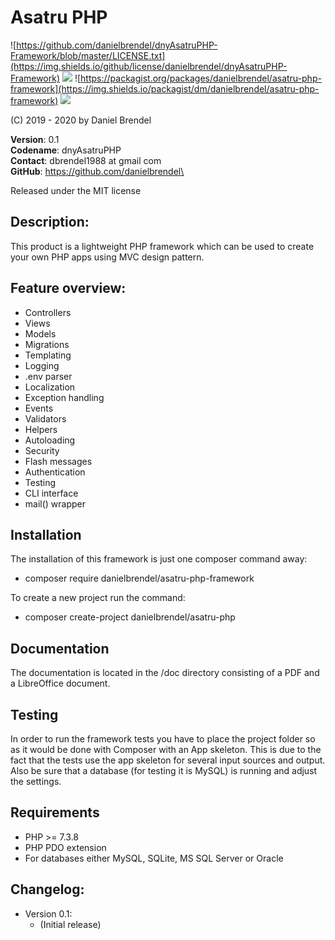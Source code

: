 # Asatru PHP

![https://github.com/danielbrendel/dnyAsatruPHP-Framework/blob/master/LICENSE.txt](https://img.shields.io/github/license/danielbrendel/dnyAsatruPHP-Framework)
![](https://img.shields.io/github/repo-size/danielbrendel/dnyAsatruPHP-Framework)
![https://packagist.org/packages/danielbrendel/asatru-php-framework](https://img.shields.io/packagist/dm/danielbrendel/asatru-php-framework)
![](https://img.shields.io/github/last-commit/danielbrendel/dnyAsatruPHP-Framework)

(C) 2019 - 2020 by Daniel Brendel

**Version**: 0.1\
**Codename**: dnyAsatruPHP\
**Contact**: dbrendel1988 at gmail com\
**GitHub**: https://github.com/danielbrendel\

Released under the MIT license

## Description:
This product is a lightweight PHP framework which can be used to create your own PHP apps using MVC design pattern.

## Feature overview:
+ Controllers
+ Views
+ Models
+ Migrations
+ Templating
+ Logging
+ .env parser
+ Localization
+ Exception handling
+ Events
+ Validators
+ Helpers
+ Autoloading
+ Security
+ Flash messages
+ Authentication
+ Testing
+ CLI interface
+ mail() wrapper

## Installation
The installation of this framework is just one composer command away:
+ composer require danielbrendel/asatru-php-framework

To create a new project run the command:
+ composer create-project danielbrendel/asatru-php

## Documentation
The documentation is located in the /doc directory consisting of a PDF and a LibreOffice document.

## Testing
In order to run the framework tests you have to place the project folder so as
it would be done with Composer with an App skeleton. This is due to the fact
that the tests use the app skeleton for several input sources and output. Also be 
sure that a database (for testing it is MySQL) is running and adjust the settings.

## Requirements
+ PHP >= 7.3.8
+ PHP PDO extension
+ For databases either MySQL, SQLite, MS SQL Server or Oracle

## Changelog:
+ Version 0.1:
	- (Initial release)